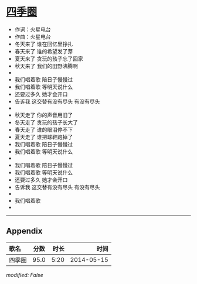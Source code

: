 # [四季圈](https://music.163.com/song?id=28481817)

* 作词：火星电台
* 作曲：火星电台
* 冬天来了 谁在回忆里挣扎
* 春天来了 谁的希望发了芽
* 夏天来了 贪玩的孩子忘了回家
* 秋天来了 我们的田野沸腾啊
* 
* 我们唱着歌 陪日子慢慢过
* 我们唱着歌 等明天说什么
* 还要过多久 她才会开口
* 告诉我 这交替有没有尽头 有没有尽头
* 
* 秋天走了 你的声音用旧了
* 冬天走了 贪玩的孩子长大了
* 春天走了 谁的眼泪停不下
* 夏天走了 谁把球鞋跑掉了
* 我们唱着歌 陪日子慢慢过
* 我们唱着歌 等明天说什么
* 
* 我们唱着歌 陪日子慢慢过
* 我们唱着歌 等明天说什么
* 还要过多久 她才会开口
* 告诉我 这交替有没有尽头 有没有尽头
* 
* 我们唱着歌
* 


---

## Appendix

|歌名|分数|时长|时间|
|:---|:---:|---:|---:|
|四季圈|95.0|5:20|2014-05-15

*modified: False*